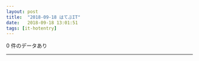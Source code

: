 ```yaml
---
layout: post
title:  "2018-09-18 はてぶIT"
date:   2018-09-18 13:01:51
tags: [it-hotentry]
---
```

0 件のデータあり

<hr>
